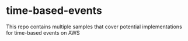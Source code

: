 # time-based-events
This repo contains multiple samples that cover potential implementations for time-based events on AWS

